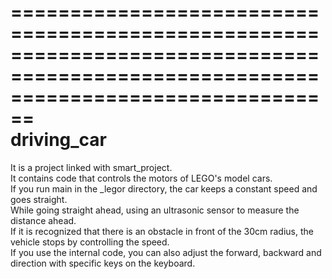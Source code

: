 ====================================================================================================================================      
driving_car       
====================================================================================================================================     
     
          
It is a project linked with smart_project.      
It contains code that controls the motors of LEGO's model cars.    
If you run main in the _legor directory, the car keeps a constant speed and goes straight.     
While going straight ahead, using an ultrasonic sensor to measure the distance ahead.     
If it is recognized that there is an obstacle in front of the 30cm radius, the vehicle stops by controlling the speed.     
If you use the internal code, you can also adjust the forward, backward and direction with specific keys on the keyboard.
